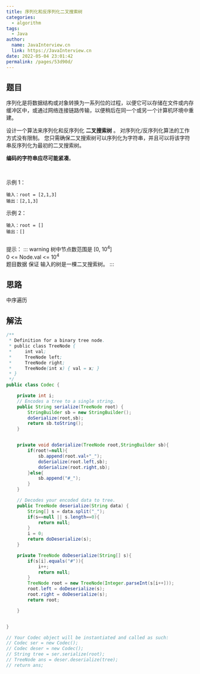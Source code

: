 ```yaml
---
title: 序列化和反序列化二叉搜索树
categories: 
  - algorithm
tags: 
  - Java
author: 
  name: JavaInterview.cn
  link: https://JavaInterview.cn
date: 2022-05-04 23:01:42
permalink: /pages/53d90d/
---
```



## 题目
序列化是将数据结构或对象转换为一系列位的过程，以便它可以存储在文件或内存缓冲区中，或通过网络连接链路传输，以便稍后在同一个或另一个计算机环境中重建。

设计一个算法来序列化和反序列化 **二叉搜索树** 。 对序列化/反序列化算法的工作方式没有限制。 您只需确保二叉搜索树可以序列化为字符串，并且可以将该字符串反序列化为最初的二叉搜索树。

**编码的字符串应尽可能紧凑**。

 

示例 1：

    输入：root = [2,1,3]
    输出：[2,1,3]
    
示例 2：

    输入：root = []
    输出：[]
     

提示：
::: warning
树中节点数范围是 [0, 10<sup>4</sup>]\
0 <= Node.val <= 10<sup>4</sup>\
题目数据 保证 输入的树是一棵二叉搜索树。
:::



## 思路

中序遍历

## 解法
```java
/**
 * Definition for a binary tree node.
 * public class TreeNode {
 *     int val;
 *     TreeNode left;
 *     TreeNode right;
 *     TreeNode(int x) { val = x; }
 * }
 */
public class Codec {

    private int i;
    // Encodes a tree to a single string.
    public String serialize(TreeNode root) {
        StringBuilder sb = new StringBuilder();
        doSerialize(root,sb);
        return sb.toString();
    }


    private void doSerialize(TreeNode root,StringBuilder sb){
        if(root!=null){
            sb.append(root.val+"_");
            doSerialize(root.left,sb);
            doSerialize(root.right,sb);
        }else{
            sb.append("#_");
        }
    }

    // Decodes your encoded data to tree.
    public TreeNode deserialize(String data) {
        String[] s = data.split("_");
        if(s==null || s.length==0){
            return null;
        }
        i = 0;
        return doDeserialize(s);
    }

    private TreeNode doDeserialize(String[] s){
        if(s[i].equals("#")){
            i++;
            return null;
        }
        TreeNode root = new TreeNode(Integer.parseInt(s[i++]));
        root.left = doDeserialize(s);
        root.right = doDeserialize(s);
        return root;

    }


}

// Your Codec object will be instantiated and called as such:
// Codec ser = new Codec();
// Codec deser = new Codec();
// String tree = ser.serialize(root);
// TreeNode ans = deser.deserialize(tree);
// return ans;

```